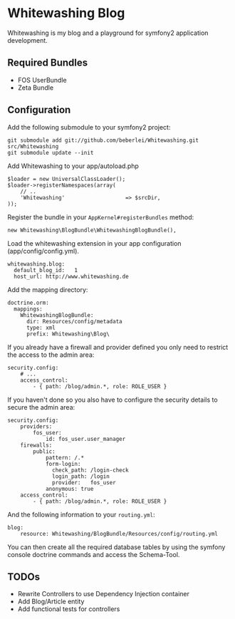 # Whitewashing Blog

Whitewashing is my blog and a playground for symfony2 application development.

## Required Bundles

* FOS UserBundle
* Zeta Bundle

## Configuration

Add the following submodule to your symfony2 project:

    git submodule add git://github.com/beberlei/Whitewashing.git src/Whitewashing
    git submodule update --init

Add Whitewashing to your app/autoload.php

    $loader = new UniversalClassLoader();
    $loader->registerNamespaces(array(
        // ..
        'Whitewashing'                   => $srcDir,
    ));

Register the bundle in your `AppKernel#registerBundles` method:

    new Whitewashing\BlogBundle\WhitewashingBlogBundle(),

Load the whitewashing extension in your app configuration (app/config/config.yml).

    whitewashing.blog:
      default_blog_id:   1
      host_url: http://www.whitewashing.de

Add the mapping directory:

    doctrine.orm:
      mappings:
        WhitewashingBlogBundle:
          dir: Resources/config/metadata
          type: xml
          prefix: Whitewashing\Blog\

If you already have a firewall and provider defined you only need to restrict the access
to the admin area:

    security.config:
        # ...
        access_control:
            - { path: /blog/admin.*, role: ROLE_USER }

If you haven't done so you also have to configure the security details to secure
the admin area:

    security.config:
        providers:
            fos_user:
                id: fos_user.user_manager
        firewalls:
            public:
                pattern: /.*
                form-login:
                  check_path: /login-check
                  login_path: /login
                  provider:   fos_user
                anonymous: true
        access_control:
            - { path: /blog/admin.*, role: ROLE_USER }

And the following information to your `routing.yml`:

    blog:
        resource: Whitewashing/BlogBundle/Resources/config/routing.yml

You can then create all the required database tables by using the symfony console doctrine commands
and access the Schema-Tool.

## TODOs

* Rewrite Controllers to use Dependency Injection container
* Add Blog/Article entity
* Add functional tests for controllers